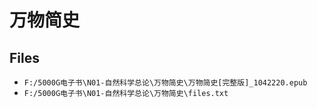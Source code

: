 # 万物简史

## Files

- `F:/5000G电子书\N01-自然科学总论\万物简史\万物简史[完整版]_1042220.epub`
- `F:/5000G电子书\N01-自然科学总论\万物简史\files.txt`
